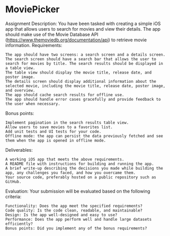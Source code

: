 # MoviePicker

Assignment Description:
You have been tasked with creating a simple iOS app that allows users to search for movies and view their details. The app should make use of the Movie Database API (https://www.themoviedb.org/documentation/api) to retrieve movie information.
Requirements:

    The app should have two screens: a search screen and a details screen.
    The search screen should have a search bar that allows the user to search for movies by title. The search results should be displayed in a table view.
    The table view should display the movie title, release date, and poster image.
    The details screen should display additional information about the selected movie, including the movie title, release date, poster image, and overview.
    The app should cache search results for offline use.
    The app should handle error cases gracefully and provide feedback to the user when necessary.

Bonus points:

    Implement pagination in the search results table view.
    Allow users to save movies to a favorites list.
    Add unit tests and UI tests for your code.
    Offline mode: the app can persist the data previously fetched and see them when the app is opened in offline mode. 

Deliverables:

    A working iOS app that meets the above requirements.
    A README file with instructions for building and running the app.
    A brief write-up describing the decisions you made while building the app, any challenges you faced, and how you overcame them.
    Your source code, preferably hosted on a public repository such as GitHub.

Evaluation:
Your submission will be evaluated based on the following criteria:

    Functionality: Does the app meet the specified requirements?
    Code quality: Is the code clean, readable, and maintainable?
    Design: Is the app well-designed and easy to use?
    Performance: Does the app perform well and handle large datasets efficiently?
    Bonus points: Did you implement any of the bonus requirements?
